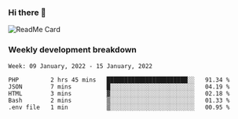 ### Hi there 👋

<!--
**itzcy/itzcy** is a ✨ _special_ ✨ repository because its `README.md` (this file) appears on your GitHub profile.

Here are some ideas to get you started:

- 🔭 I’m currently working on ...
- 🌱 I’m currently learning ...
- 👯 I’m looking to collaborate on ...
- 🤔 I’m looking for help with ...
- 💬 Ask me about ...
- 📫 How to reach me: ...
- 😄 Pronouns: ...
- ⚡ Fun fact: ...
-->
![ReadMe Card](https://github-readme-stats.vercel.app/api?username=itzcy&show_icons=true&title_color=2d3198&icon_color=797cb8&text_color=24292e&bg_color=f6f8fa)

### Weekly development breakdown
<!--START_SECTION:waka-->
```text
Week: 09 January, 2022 - 15 January, 2022

PHP         2 hrs 45 mins   ███████████████████████░░   91.34 % 
JSON        7 mins          █░░░░░░░░░░░░░░░░░░░░░░░░   04.19 % 
HTML        3 mins          ▓░░░░░░░░░░░░░░░░░░░░░░░░   02.18 % 
Bash        2 mins          ▒░░░░░░░░░░░░░░░░░░░░░░░░   01.33 % 
.env file   1 min           ▒░░░░░░░░░░░░░░░░░░░░░░░░   00.95 % 
```
<!--END_SECTION:waka-->
